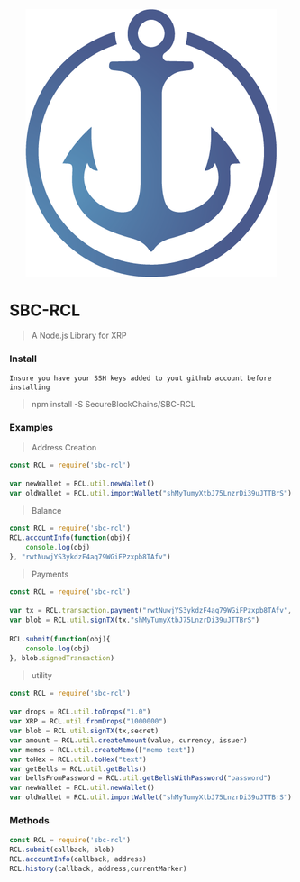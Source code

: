 <p align="center">
 <a href="https://www.secureblockchains.com/"><img src="https://github.com/SecureBlockChains/Assets/blob/master/Anchor.png" title="SBC" alt="SBC"></a>
</p>

# SBC-RCL

> A Node.js Library for XRP

### Install

```
Insure you have your SSH keys added to yout github account before installing
```

> npm install -S SecureBlockChains/SBC-RCL

### Examples

> Address Creation

```javascript
const RCL = require('sbc-rcl')

var newWallet = RCL.util.newWallet()
var oldWallet = RCL.util.importWallet("shMyTumyXtbJ75LnzrDi39uJTTBrS")
```

> Balance

```javascript
const RCL = require('sbc-rcl')
RCL.accountInfo(function(obj){
    console.log(obj)
}, "rwtNuwjYS3ykdzF4aq79WGiFPzxpb8TAfv")
```

> Payments

```javascript
const RCL = require('sbc-rcl')

var tx = RCL.transaction.payment("rwtNuwjYS3ykdzF4aq79WGiFPzxpb8TAfv", "rKhGZU6vVDtPLafbZAE6L5DUAwMQR6rYPa", "20", "5000", 5, ["test"])
var blob = RCL.util.signTX(tx,"shMyTumyXtbJ75LnzrDi39uJTTBrS")

RCL.submit(function(obj){
    console.log(obj)
}, blob.signedTransaction)
```

> utility

```javascript
const RCL = require('sbc-rcl')

var drops = RCL.util.toDrops("1.0")
var XRP = RCL.util.fromDrops("1000000")
var blob = RCL.util.signTX(tx,secret)
var amount = RCL.util.createAmount(value, currency, issuer)
var memos = RCL.util.createMemo(["memo text"])
var toHex = RCL.util.toHex("text")
var getBells = RCL.util.getBells()
var bellsFromPassword = RCL.util.getBellsWithPassword("password")
var newWallet = RCL.util.newWallet()
var oldWallet = RCL.util.importWallet("shMyTumyXtbJ75LnzrDi39uJTTBrS")
```

### Methods

```javascript
const RCL = require('sbc-rcl')
RCL.submit(callback, blob)
RCL.accountInfo(callback, address)
RCL.history(callback, address,currentMarker)
```
